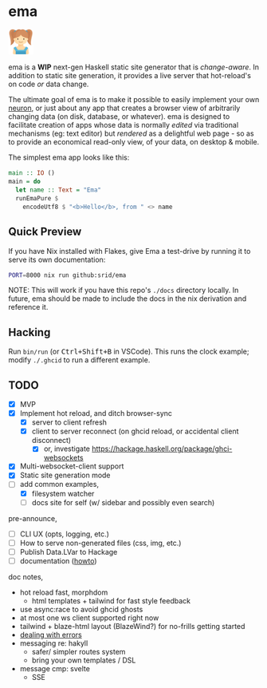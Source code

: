 # ema

<img width="10%" src="./ema.svg">

ema is a **WIP** next-gen Haskell static site generator that is *change-aware*. In addition to static site generation, it provides a live server that hot-reload's on code *or* data change. 

The ultimate goal of ema is to make it possible to easily implement your own [neuron](https://neuron.zettel.page/), or just about any app that creates a browser view of arbitrarily changing data (on disk, database, or whatever). ema is designed to facilitate creation of apps whose data is normally *edited* via traditional mechanisms (eg: text editor) but *rendered* as a delightful web page - so as to provide an economical read-only view, of your data, on desktop & mobile.

The simplest ema app looks like this:

```haskell
main :: IO ()
main = do
  let name :: Text = "Ema"
  runEmaPure $
    encodeUtf8 $ "<b>Hello</b>, from " <> name
```

## Quick Preview

If you have Nix installed with Flakes, give Ema a test-drive by running it to serve its own documentation:

```bash
PORT=8000 nix run github:srid/ema
```

NOTE: This will work if you have this repo's `./docs` directory locally. In future, ema should be made to include the docs in the nix derivation and reference it.

## Hacking

Run `bin/run` (or <kbd>Ctrl+Shift+B</kbd> in VSCode). This runs the clock example; modify `./.ghcid` to run a different example.

## TODO

- [x] MVP
- [x] Implement hot reload, and ditch browser-sync
  - [x] server to client refresh
  - [x] client to server reconnect (on ghcid reload, or accidental client disconnect)
    - [x] or, investigate https://hackage.haskell.org/package/ghci-websockets
- [x] Multi-websocket-client support
- [x] Static site generation mode
- [ ] add common examples,
  - [x] filesystem watcher
  - [ ] docs site for self (w/ sidebar and possibly even search)

pre-announce,
- [ ] CLI UX (opts, logging, etc.)
- [ ] How to serve non-generated files (css, img, etc.)
- [ ] Publish Data.LVar to Hackage
- [ ] documentation ([howto](https://documentation.divio.com/))

doc notes,
- hot reload fast, morphdom
  - html templates + tailwind for fast style feedback
- use async:race to avoid ghcid ghosts
- at most one ws client supported right now
- tailwind + blaze-html layout (BlazeWind?) for no-frills getting started
- [dealing with errors](https://github.com/srid/memoir/issues/1)
- messaging re: hakyll 
  - safer/ simpler routes system
  - bring your own templates / DSL
- message cmp: svelte
  - SSE
